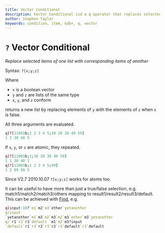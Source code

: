 ```yaml
---
title: Vector Conditional
description: Vector Conditional isd a q operator that replaces selected items of one list with corresponding items of another.
author: Stephen Taylor
keywords: condition, item, kdb+, q, vector
---
```

# `?` Vector Conditional 




_Replace selected items of one list with corresponding items of another_

Syntax: `?[x;y;z]`

Where

-   `x` is a boolean vector
-   `y` and `z` are lists of the same type
-   `x`, `y`, and `z` conform

returns a new list by replacing elements of `y` with the elements of `z` when `x` is false. 

All three arguments are evaluated.

```q
q)?[11001b;1 2 3 4 5;10 20 30 40 50]
1 2 30 40 5
```

If `x`, `y`, or `z` are atomic, they repeated.

```q
q)?[11001b;1;10 20 30 40 50]
1 1 30 40 1
q)?[11001b;1 2 3 4 5;99]
1 2 99 99 5
```

Since V2.7 2010.10.07 `?[x;y;z]` works for atoms too.

It can be useful to have more than just a true/false selection, 
e.g. match1/match2/match3/others mapping to result1/result2/result3/default. This can be achieved with [Find](find.md), e.g.

```q
q)input:10?`m1`m2`m3`other`yetanother
q)input
`yetanother`m1`m3`m2`m3`m2`m3`other`m3`yetanother
q)`r1`r2`r3`default `m1`m2`m3?input
`default`r1`r3`r2`r3`r2`r3`default`r3`default
```
